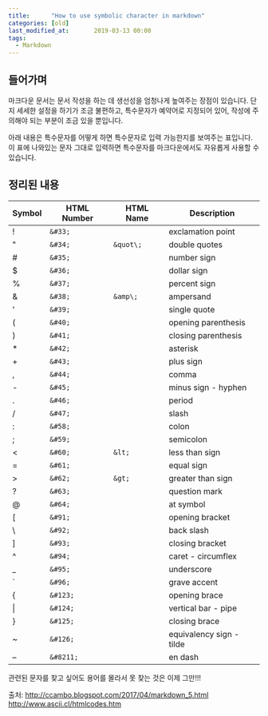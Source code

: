 ```yaml
---
title:      "How to use symbolic character in markdown"
categories: [old]
last_modified_at:       2019-03-13 00:00 
tags:
  - Markdown
---
```


## 들어가며

마크다운 문서는 문서 작성을 하는 데 생선성을 엄청나게 높여주는 장점이 있습니다. 단지 세세한 설정을 하기가 조금 불편하고, 특수문자가 예약어로 지정되어 있어, 작성에 주의해야 되는 부분이 조금 있을 뿐입니다. 

아래 내용은 특수문자를 어떻게 하면 특수문자로 입력 가능한지를 보여주는 표입니다. 이 표에 나와있는 문자 그대로 입력하면 특수문자를 마크다운에서도 자유롭게 사용할 수 있습니다. 

## 정리된 내용



|Symbol|HTML Number|HTML Name|Description|
|------|-----------|---------|-----------|
|&#33;|```&#33;```|		|exclamation point|
|&#34;|```&#34;```|	```&quot\;```|double quotes|
|&#35;|```&#35;```|		|number sign|
|&#36;|```&#36;```|		|dollar sign|
|&#37;|```&#37;```|		|percent sign|
|&#38;|```&#38;```|	```&amp\;```|ampersand|
|&#39;|```&#39;```|		|single quote|
|&#40;|```&#40;```|		|opening parenthesis|
|&#41;|```&#41;```|		|closing parenthesis|
|&#42;|```&#42;```|		|asterisk|
|&#43;|```&#43;```|		|plus sign|
|&#44;|```&#44;```|		|comma|
|&#45;|```&#45;```|		|minus sign - hyphen|
|&#46;|```&#46;```|		|period|
|&#47;|```&#47;```|		|slash|
|&#58;|```&#58;```|		|colon|
|&#59;|```&#59;```|		|semicolon|
|&#60;|```&#60;```|	```&lt;```|less than sign|
|&#61;|```&#61;```|		|equal sign |
|&#62;|```&#62;```|	```&gt;```|greater than sign|
|&#63;|```&#63;```|		|question mark|
|&#64;|```&#64;```|		|at symbol|
|&#91;|```&#91;```|		|opening bracket|
|&#92;|```&#92;```|		|back slash|
|&#93;|```&#93;```|		|closing bracket|
|&#94;|```&#94;```|		|caret - circumflex|
|&#95;|```&#95;```|		|underscore|
|&#96;|```&#96;```|		|grave accent|
|&#123;|```&#123;```|		|opening brace|
|&#124;|```&#124;```|		|vertical bar - pipe|
|&#125;|```&#125;```|		|closing brace|
|&#126;|```&#126;```|		|equivalency sign - tilde|
|&#8211;|```&#8211;```|		|en dash|

관련된 문자를 찾고 싶어도 용어를 몰라서 못 찾는 것은 이제 그만!!!

출처: http://ccambo.blogspot.com/2017/04/markdown_5.html
http://www.ascii.cl/htmlcodes.htm

